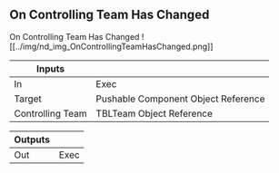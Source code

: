 ## On Controlling Team Has Changed
On Controlling Team Has Changed
![[../img/nd_img_OnControllingTeamHasChanged.png]]

|Inputs||
|--|--|
| In | Exec |
| Target | Pushable Component Object Reference |
| Controlling Team | TBLTeam Object Reference |

|Outputs||
|--|--|
| Out | Exec |
